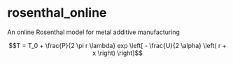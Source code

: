 # rosenthal_online
An online Rosenthal model for metal additive manufacturing

$$T = T_0 + \frac{P}{2 \pi r \lambda} exp \left[ - \frac{U}{2 \alpha} \left( r + x \right) \right]$$

